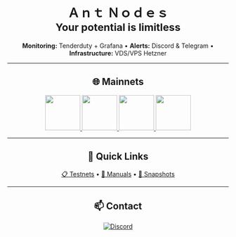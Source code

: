 <h1 align="center">
  Ａｎｔ Ｎｏｄｅｓ<br>
  <sub>Your potential is limitless</sub>
</h1>

<p align="center">
  <strong>Monitoring:</strong> Tenderduty + Grafana •
  <strong>Alerts:</strong> Discord & Telegram •
  <strong>Infrastructure:</strong> VDS/VPS Hetzner
</p>

---

<h2 align="center">🌐 Mainnets</h2>

<p align="center">
  <a href="https://nillion.explorers.guru/validator/nillionvaloper1s8ee8qaaz5gt38pfksjry79jcjwrd78mphjf2r">
    <img src="https://github.com/user-attachments/assets/1ed5904e-b656-4e79-af70-20454d18e9f4" width="80" height="80">
  </a>
  <a href="https://app.muon.net/dashboard/">
    <img src="https://github.com/user-attachments/assets/369afa20-60a0-4340-b9ff-43778f8370b7" width="80" height="80">
  </a>
  <a href="https://telemetry.humanode.io/#list/0xc56fa32442b2dad76f214b3ae07998e4ca09736e4813724bfb0717caae2c8bee">
    <img src="https://github.com/user-attachments/assets/3b7c6520-fd3b-4d0f-8644-8c02f069ce29" width="80" height="80">
  </a>
  <a href="https://portal.dymension.xyz/rollapp/mande_18071918-1/staking">
    <img src="https://github.com/user-attachments/assets/7d593264-9c9c-4c2f-8f4d-78c4f04c0e30" width="80" height="80">
  </a>
</p>

---

<h2 align="center">🔗 Quick Links</h2>

<p align="center">
  <a href="https://github.com/AntNodes/MY-TESTNET">📋 Testnets</a> •
  <a href="https://github.com/AntNodes/MY-MANUALS">📖 Manuals</a> •
  <a href="https://github.com/AntNodes/MY-SNAPSHOTS">📸 Snapshots</a>
</p>

---

<h2 align="center">📫 Contact</h2>

<p align="center">
  <a href="https://discord.com/users/863083870626250812">
    <img src="https://img.shields.io/badge/Discord-%235865F2.svg?style=for-the-badge&logo=discord&logoColor=white" alt="Discord">
  </a>
</p>
